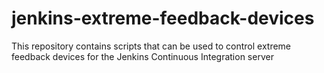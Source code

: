 jenkins-extreme-feedback-devices
================================

This repository contains scripts that can be used to control extreme feedback devices for the Jenkins Continuous Integration server